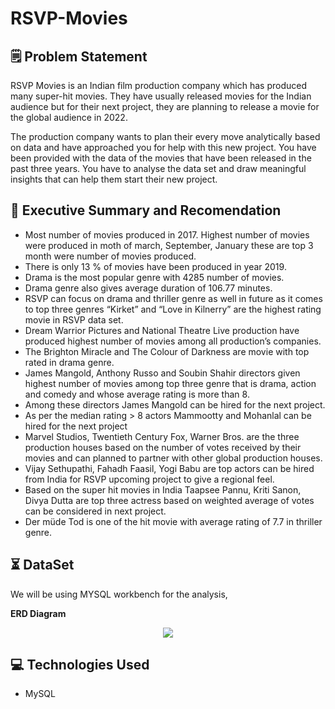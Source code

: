 # RSVP-Movies

## 🗒️ **Problem Statement**


RSVP Movies is an Indian film production company which has produced many super-hit movies. They have usually released movies for the Indian audience but for their next project, they are planning to release a movie for the global audience in 2022.

The production company wants to plan their every move analytically based on data and have approached you for help with this new project. You have been provided with the data of the movies that have been released in the past three years. You have to analyse the data set and draw meaningful insights that can help them start their new project. 

 
## 🎯 **Executive Summary and Recomendation**


- Most number of movies produced in 2017. Highest number of movies were produced in moth of march, September, January these are top 3 month were number of movies produced.
- There is only 13 % of movies have been produced in year 2019.
- Drama is the most popular genre with 4285 number of movies.
- Drama genre also gives average duration of 106.77 minutes.
- RSVP can focus on drama and thriller genre as well in future as it comes to top three genres “Kirket” and “Love in Kilnerry” are the highest rating movie in RSVP data set.
- Dream Warrior Pictures and National Theatre Live production have produced highest number of movies among all production’s companies.
- The Brighton Miracle and The Colour of Darkness are movie with top rated in drama genre.
- James Mangold, Anthony Russo and Soubin Shahir directors given highest number of movies among top three genre that is drama, action and comedy and whose average rating is more than 8.
- Among these directors James Mangold can be hired for the next project.
- As per the median rating > 8 actors Mammootty and Mohanlal can be hired for the next project
- Marvel Studios, Twentieth Century Fox, Warner Bros. are the three production houses based on the number of votes received by their movies and can planned to partner with other global production houses.
- Vijay Sethupathi, Fahadh Faasil, Yogi Babu are top actors can be hired from India for RSVP upcoming project to give a regional feel.
- Based on the super hit movies in India Taapsee Pannu, Kriti Sanon, Divya Dutta are top three actress based on weighted average of votes can be considered in next project.
- Der müde Tod is one of the hit movie with average rating of 7.7 in thriller genre.


## ⏳ **DataSet** 

We will be using MYSQL workbench for the analysis, 

**ERD Diagram**

<p align="center"><img src="../RSVP ERD.png"></p>


## 💻 **Technologies Used**

 - MySQL 


